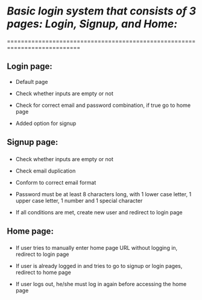 # **_Basic login system that consists of 3 pages: Login, Signup, and Home:_**  

####
===========================================================================

Login page:
-----------

#### 

*   Default page 

*   Check whether inputs are empty or not

*   Check for correct email and password combination, if true go to home page

*   Added option for signup

  

Signup page:
------------

##### 

*   Check whether inputs are empty or not

*   Check email duplication

*   Conform to correct email format

*   Password must be at least 8 characters long, with 1 lower case letter, 1 upper case letter, 1 number and 1 special character

*   If all conditions are met, create new user and redirect to login page

  

Home page:
----------

##### 

*   If user tries to manually enter home page URL without logging in, redirect to login page

*   If user is already logged in and tries to go to signup or login pages, redirect to home page

*   If user logs out, he/she must log in again before accessing the home page
